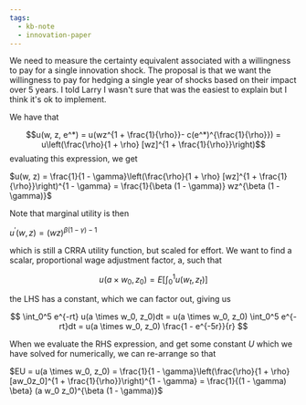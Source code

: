 ```yaml
---
tags:
  - kb-note
  - innovation-paper
---
```

We need to measure the certainty equivalent associated with a willingness to pay for a single innovation shock. The proposal is that we want the willingness to pay for hedging a single year of shocks based on their impact over 5 years. I told Larry I wasn't sure that was the easiest to explain but I think it's ok to implement.

We have that

$$u(w, z, e^*) = u(wz^{1 + \frac{1}{\rho}}- c(e^*)^{\frac{1}{\rho}}) = u\left(\frac{\rho}{1 + \rho} [wz]^{1 + \frac{1}{\rho}}\right)$$
evaluating this expression, we get

$u(w, z) = \frac{1}{1 - \gamma}\left(\frac{\rho}{1 + \rho} [wz]^{1 + \frac{1}{\rho}}\right)^{1 - \gamma} = \frac{1}{\beta (1 - \gamma)} wz^{\beta (1 - \gamma)}$

Note that marginal utility is then

$u^\prime (w, z) = (wz)^{\beta(1- \gamma) - 1}$

which is still a CRRA utility function, but scaled for effort. We want to find a scalar, proportional wage adjustment factor, a, such that

$$u(a \times w_0, z_0) = E\left[\int_0^1 u(w_t , z_t)\right]$$

the LHS has a constant, which we can factor out, giving us

$$ \int_0^5 e^{-rt} u(a \times w_0, z_0)dt = u(a \times w_0, z_0) \int_0^5 e^{-rt}dt = u(a \times w_0, z_0) \frac{1 - e^{-5r}}{r} $$

When we evaluate the RHS expression, and get some constant $U$ which we have solved for numerically, we can re-arrange so that

$EU = u(a \times w_0, z_0) = \frac{1}{1 - \gamma}\left(\frac{\rho}{1 + \rho} [aw_0z_0]^{1 + \frac{1}{\rho}}\right)^{1 - \gamma} = \frac{1}{(1 - \gamma) \beta} (a w_0 z_0)^{\beta (1 - \gamma)}$

